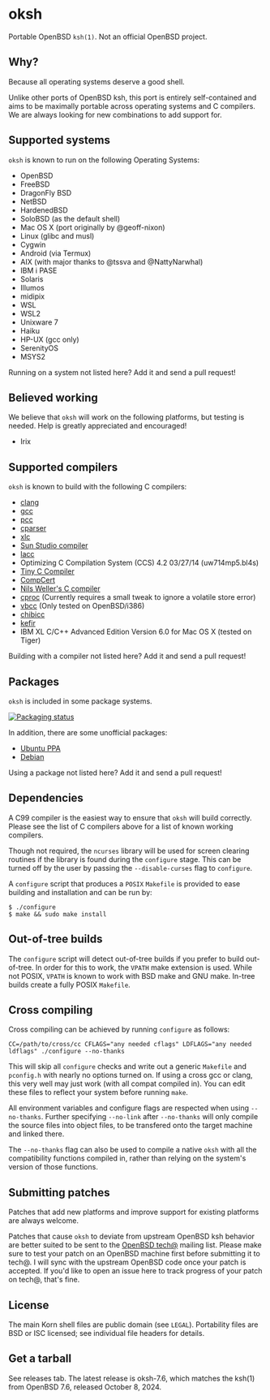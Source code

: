 oksh
====
Portable OpenBSD `ksh(1)`. Not an official OpenBSD project.

Why?
----
Because all operating systems deserve a good shell.

Unlike other ports of OpenBSD ksh, this port is entirely self-contained and aims to be maximally portable across operating systems and C compilers.
We are always looking for new combinations to add support for.

Supported systems
-----------------
`oksh` is known to run on the following Operating Systems:
* OpenBSD
* FreeBSD
* DragonFly BSD
* NetBSD
* HardenedBSD
* SoloBSD (as the default shell)
* Mac OS X (port originally by @geoff-nixon)
* Linux (glibc and musl)
* Cygwin
* Android (via Termux)
* AIX (with major thanks to @tssva and @NattyNarwhal)
* IBM i PASE
* Solaris
* Illumos
* midipix
* WSL
* WSL2
* Unixware 7
* Haiku
* HP-UX (gcc only)
* SerenityOS
* MSYS2

Running on a system not listed here? Add it and send a pull request!

Believed working
----------------
We believe that `oksh` will work on the following platforms, but testing is needed.
Help is greatly appreciated and encouraged!
* Irix

Supported compilers
-------------------
`oksh` is known to build with the following C compilers:
* [clang](https://llvm.org/)
* [gcc](https://gcc.gnu.org/)
* [pcc](http://pcc.ludd.ltu.se/)
* [cparser](https://pp.ipd.kit.edu/firm/)
* [xlc](https://www.ibm.com/us-en/marketplace/ibm-c-and-c-plus-plus-compiler-family)
* [Sun Studio compiler](https://www.oracle.com/technetwork/server-storage/developerstudio/overview/index.html)
* [lacc](https://github.com/larmel/lacc)
* Optimizing C Compilation System  (CCS) 4.2  03/27/14 (uw714mp5.bl4s)
* [Tiny C Compiler](https://bellard.org/tcc/)
* [CompCert](https://compcert.org/)
* [Nils Weller's C compiler](http://nwcc.sourceforge.net/)
* [cproc](https://sr.ht/~mcf/cproc/) (Currently requires a small tweak to ignore a volatile store error)
* [vbcc](http://www.compilers.de/vbcc.html) (Only tested on OpenBSD/i386)
* [chibicc](https://github.com/rui314/chibicc)
* [kefir](https://git.sr.ht/~jprotopopov/kefir)
* IBM XL C/C++ Advanced Edition Version 6.0 for Mac OS X (tested on Tiger)

Building with a compiler not listed here? Add it and send a pull request!

Packages
--------
`oksh` is included in some package systems.

[![Packaging status](https://repology.org/badge/vertical-allrepos/oksh.svg)](https://repology.org/project/oksh/versions)

In addition, there are some unofficial packages:
* [Ubuntu PPA](https://launchpad.net/~dysfunctionalprogramming/+archive/ubuntu/oksh)
* [Debian](https://software.opensuse.org//download.html?project=home%3AHead_on_a_Stick%3Aoksh&package=oksh)

Using a package not listed here? Add it and send a pull request!

Dependencies
------------
A C99 compiler is the easiest way to ensure that `oksh` will build correctly.
Please see the list of C compilers above for a list of known working compilers.

Though not required, the `ncurses` library will be used for screen clearing
routines if the library is found during the `configure` stage. This can be
turned off by the user by passing the `--disable-curses` flag to `configure`.

A `configure` script that produces a `POSIX` `Makefile` is provided to
ease building and installation and can be run by:
```
$ ./configure
$ make && sudo make install
```

Out-of-tree builds
------------------
The `configure` script will detect out-of-tree builds if you prefer to
build out-of-tree. In order for this to work, the `VPATH` make extension
is used. While not POSIX, `VPATH` is known to work with BSD make and GNU
make. In-tree builds create a fully POSIX `Makefile`.

Cross compiling
---------------
Cross compiling can be achieved by running `configure` as follows:
```
CC=/path/to/cross/cc CFLAGS="any needed cflags" LDFLAGS="any needed ldflags" ./configure --no-thanks
```

This will skip all `configure` checks and write out a generic `Makefile`
and `pconfig.h` with nearly no options turned on. If using a cross gcc
or clang, this very well may just work (with all compat compiled in).
You can edit these files to reflect your system before running `make`.

All environment variables and configure flags are respected when using
`--no-thanks`. Further specifying `--no-link` after `--no-thanks` will
only compile the source files into object files, to be transfered onto
the target machine and linked there.

The `--no-thanks` flag can also be used to compile a native `oksh` with
all the compatibility functions compiled in, rather than relying on the
system's version of those functions.

Submitting patches
------------------
Patches that add new platforms and improve support for existing platforms
are always welcome.

Patches that cause `oksh` to deviate from upstream OpenBSD ksh behavior
are better suited to be sent to the
[OpenBSD tech@](https://www.openbsd.org/mail.html)
mailing list. Please make sure to test your patch on an OpenBSD machine
first before submitting it to tech@. I will sync with the upstream 
OpenBSD code once your patch is accepted. If you'd like to open an issue
here to track progress of your patch on tech@, that's fine.

License
-------
The main Korn shell files are public domain (see `LEGAL`).
Portability files are BSD or ISC licensed; see individual file headers
for details.

Get a tarball
-------------
See releases tab. The latest release is oksh-7.6, which matches the ksh(1)
from OpenBSD 7.6, released October 8, 2024.
